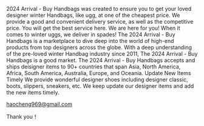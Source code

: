 2024 Arrival - Buy Handbags was created to ensure you to get your loved designer winter Handbags, like ugg, at one of the cheapest price. We provide a good and convenient delivery service, as well as the competitive price. You will get the best service here. We are here for you! When it comes to winter uggs, we deliver in spades! The 2024 Arrival - Buy Handbags is a marketplace to dive deep into the world of high-end products from top designers across the globe. With a deep understanding of the pre-loved winter Handbag industry since 2011, The 2024 Arrival - Buy Handbags is a good market. The 2024 Arrival - Buy Handbags accepts and ships deisigner items to 90+ countries that span Asia, North America, Africa, South America, Australia, Europe, and Oceania. Update New Items Timely We provide wonderful designer shoes including designer classic, boots, slippers, sneakers, etc. We keep update our designer items and add the new items timely.

haocheng969@gmail.com

Thank you！
